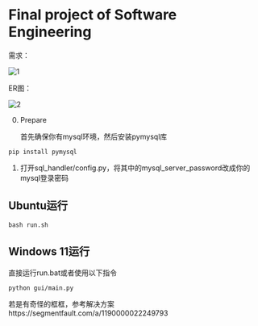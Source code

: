 # Final project of Software Engineering

需求：

![1](image/requirements.png)

ER图：

![2](image/er.png)

0. Prepare

   首先确保你有mysql环境，然后安装pymysql库

```
pip install pymysql
```

1. 打开sql_handler/config.py，将其中的mysql_server_password改成你的mysql登录密码

## Ubuntu运行

```
bash run.sh
```
## Windows 11运行
直接运行run.bat或者使用以下指令
```
python gui/main.py
```

若是有奇怪的框框，参考解决方案https://segmentfault.com/a/1190000022249793
